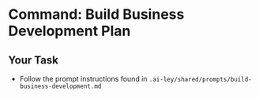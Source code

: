 # Command: Build Business Development Plan

## Your Task

- Follow the prompt instructions found in `.ai-ley/shared/prompts/build-business-development.md`

